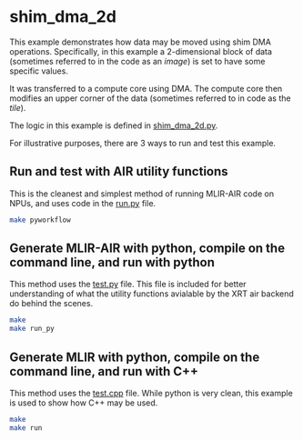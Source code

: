 # shim_dma_2d

This example demonstrates how data may be moved using shim DMA operations. Specifically, in this example a 2-dimensional block of data (sometimes referred to in the code as an *image*) is set to have some specific values.

It was transferred to a compute core using DMA. The compute core then modifies an upper corner of the data (sometimes referred to in code as the *tile*).

The logic in this example is defined in [shim_dma_2d.py](shim_dma_2d.py).

For illustrative purposes, there are 3 ways to run and test this example.

## Run and test with AIR utility functions

This is the cleanest and simplest method of running MLIR-AIR code on NPUs, and uses code in the [run.py](run.py) file.

```bash
make pyworkflow
```

## Generate MLIR-AIR with python, compile on the command line, and run with python

This method uses the [test.py](test.py) file. This file is included for better understanding of what the utility functions avialable by the XRT air backend do behind the scenes.

```bash
make
make run_py
```

## Generate MLIR with python, compile on the command line, and run with C++

This method uses the [test.cpp](test.cpp) file. While python is very clean, this example is used to show how C++ may be used.

```bash
make
make run
```